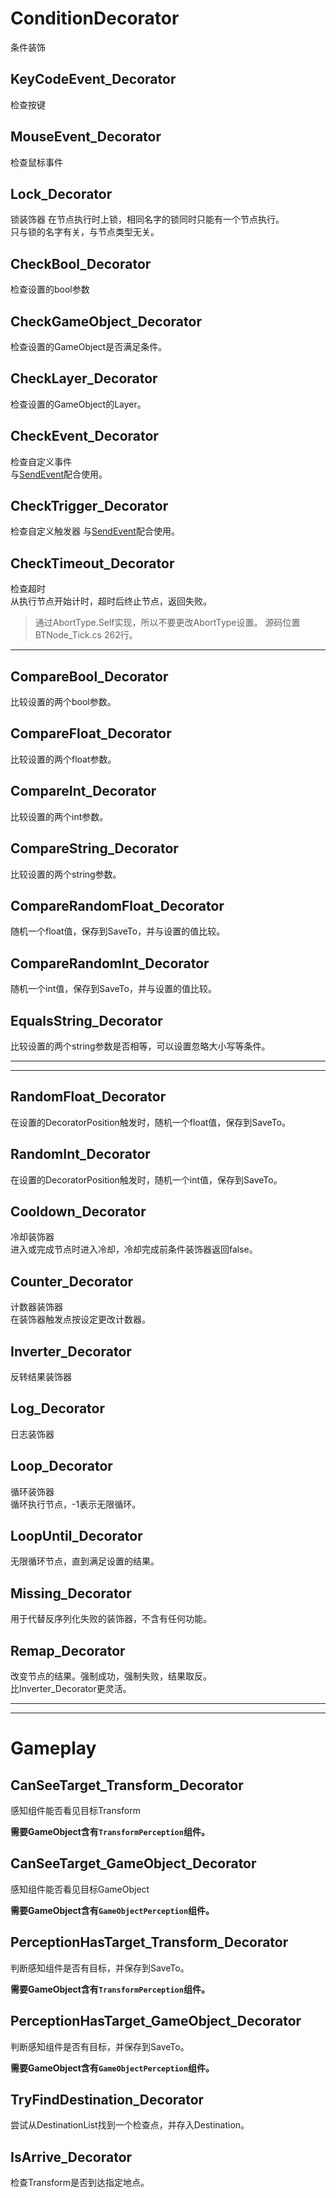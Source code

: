 # ConditionDecorator
条件装饰

## KeyCodeEvent_Decorator
检查按键  

## MouseEvent_Decorator
检查鼠标事件

## Lock_Decorator
锁装饰器
在节点执行时上锁，相同名字的锁同时只能有一个节点执行。  
只与锁的名字有关，与节点类型无关。  

## CheckBool_Decorator
检查设置的bool参数

## CheckGameObject_Decorator
检查设置的GameObject是否满足条件。  

## CheckLayer_Decorator
检查设置的GameObject的Layer。  

## CheckEvent_Decorator
检查自定义事件  
与[SendEvent](./Task.md#SendEvent)配合使用。  

## CheckTrigger_Decorator
检查自定义触发器
与[SendEvent](./Task.md#SendEvent)配合使用。  

## CheckTimeout_Decorator
检查超时  
从执行节点开始计时，超时后终止节点，返回失败。

>通过AbortType.Self实现，所以不要更改AbortType设置。
源码位置 BTNode_Tick.cs 262行。  

---

## CompareBool_Decorator
比较设置的两个bool参数。  

## CompareFloat_Decorator
比较设置的两个float参数。  

## CompareInt_Decorator
比较设置的两个int参数。  

## CompareString_Decorator
比较设置的两个string参数。  

## CompareRandomFloat_Decorator
随机一个float值，保存到SaveTo，并与设置的值比较。  

## CompareRandomInt_Decorator
随机一个int值，保存到SaveTo，并与设置的值比较。  

## EqualsString_Decorator
比较设置的两个string参数是否相等，可以设置忽略大小写等条件。  





---
---

## RandomFloat_Decorator
在设置的DecoratorPosition触发时，随机一个float值，保存到SaveTo。  

## RandomInt_Decorator
在设置的DecoratorPosition触发时，随机一个int值，保存到SaveTo。  

## Cooldown_Decorator
冷却装饰器  
进入或完成节点时进入冷却，冷却完成前条件装饰器返回false。  

## Counter_Decorator
计数器装饰器  
在装饰器触发点按设定更改计数器。  

## Inverter_Decorator
反转结果装饰器  

## Log_Decorator
日志装饰器  

## Loop_Decorator
循环装饰器  
循环执行节点，-1表示无限循环。  

## LoopUntil_Decorator
无限循环节点，直到满足设置的结果。  

## Missing_Decorator
用于代替反序列化失败的装饰器，不含有任何功能。  

## Remap_Decorator
改变节点的结果。强制成功，强制失败，结果取反。  
比Inverter_Decorator更灵活。  





---
---

# Gameplay

## CanSeeTarget_Transform_Decorator
感知组件能否看见目标Transform

**需要GameObject含有`TransformPerception`组件。**  

## CanSeeTarget_GameObject_Decorator
感知组件能否看见目标GameObject

**需要GameObject含有`GameObjectPerception`组件。**  

## PerceptionHasTarget_Transform_Decorator
判断感知组件是否有目标，并保存到SaveTo。  

**需要GameObject含有`TransformPerception`组件。**  

## PerceptionHasTarget_GameObject_Decorator
判断感知组件是否有目标，并保存到SaveTo。  

**需要GameObject含有`GameObjectPerception`组件。**  


## TryFindDestination_Decorator
尝试从DestinationList找到一个检查点，并存入Destination。  

## IsArrive_Decorator
检查Transform是否到达指定地点。  
